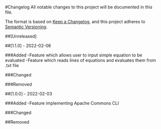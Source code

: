 #Changelog
All notable changes to this project will be documented in this file.

The format is based on [Keep a Changelog](https://keepachangelog.com/en/1.0.0/),
and this project adheres to [Semantic Versioning](https://semver.org/spec/v2.0.0.html).

##[Unreleased]

##[1.1.0] - 2022-02-06

###Added
-Feature which allows user to input simple equation to be evaluated
-Feature which reads lines of equations and evaluates them from .txt file


###Changed




###Removed




##[1.0.0] - 2022-02-03

###Added
-Feature implementing Apache Commons CLI


###Changed




##Removed



